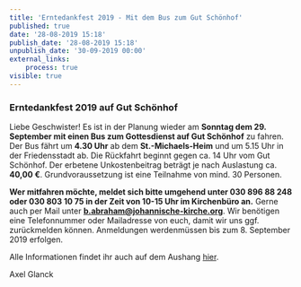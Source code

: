 ```yaml
---
title: 'Erntedankfest 2019 - Mit dem Bus zum Gut Schönhof'
published: true
date: '28-08-2019 15:18'
publish_date: '28-08-2019 15:18'
unpublish_date: '30-09-2019 00:00'
external_links:
    process: true
visible: true
---
```


### Erntedankfest 2019 auf Gut Schönhof

Liebe Geschwister!
Es ist in der Planung wieder am **Sonntag dem 29. September mit einen Bus zum Gottesdienst auf Gut Schönhof** zu fahren. Der Bus fährt um **4.30 Uhr** ab dem **St.-Michaels-Heim** und um 5.15 Uhr in der Friedensstadt ab. Die Rückfahrt beginnt gegen ca. 14 Uhr vom Gut Schönhof. Der erbetene Unkostenbeitrag beträgt je nach Auslastung ca. **40,00 €**. Grundvoraussetzung ist eine Teilnahme von mind. 30 Personen.

**Wer mitfahren möchte, meldet sich bitte umgehend unter 030 896 88 248 oder 030 803 10 75 in der Zeit von 10-15 Uhr im Kirchenbüro an.** Gerne auch per Mail unter **b.abraham@johannische-kirche.org**. Wir benötigen eine Telefonnummer oder Mailadresse von euch, damit wir uns ggf. zurückmelden können. Anmeldungen werdenmüssen bis zum 8. September 2019 erfolgen.

Alle Informationen findet ihr auch auf dem Aushang [hier](https://cloud.johannische-kirche.org/index.php/s/kdeYq5dNe4KKnCz).

Axel Glanck